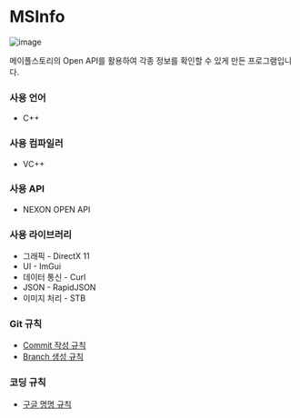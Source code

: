 # MSInfo

![image](https://github.com/UnitySio/MSInfo/assets/38973547/6864dbfa-355e-43aa-a757-6c5e33024cd2)

메이플스토리의 Open API를 활용하여 각종 정보를 확인할 수 있게 만든 프로그램입니다.

### 사용 언어
* C++

### 사용 컴파일러
* VC++

### 사용 API
* NEXON OPEN API

### 사용 라이브러리
* 그래픽 - DirectX 11
* UI - ImGui
* 데이터 통신 - Curl
* JSON - RapidJSON
* 이미지 처리 - STB

### Git 규칙
* [Commit 작성 규칙](https://cocoon1787.tistory.com/708)
* [Branch 생성 규칙](https://velog.io/@kim-jaemin420/Git-branch-naming)

### 코딩 규칙
* [구글 명명 규칙](https://google.github.io/styleguide/cppguide.html#General_Naming_Rules)
